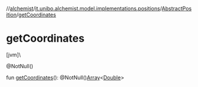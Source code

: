 //[alchemist](../../../index.md)/[it.unibo.alchemist.model.implementations.positions](../index.md)/[AbstractPosition](index.md)/[getCoordinates](get-coordinates.md)

# getCoordinates

[jvm]\

@NotNull()

fun [getCoordinates](get-coordinates.md)(): @NotNull()[Array](https://kotlinlang.org/api/latest/jvm/stdlib/kotlin/-array/index.html)<[Double](https://kotlinlang.org/api/latest/jvm/stdlib/kotlin/-double/index.html)>
